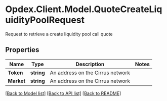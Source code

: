 # Opdex.Client.Model.QuoteCreateLiquidityPoolRequest
Request to retrieve a create liquidity pool call quote

## Properties

Name | Type | Description | Notes
------------ | ------------- | ------------- | -------------
**Token** | **string** | An address on the Cirrus network | 
**Market** | **string** | An address on the Cirrus network | 

[[Back to Model list]](../README.md#documentation-for-models) [[Back to API list]](../README.md#documentation-for-api-endpoints) [[Back to README]](../README.md)

